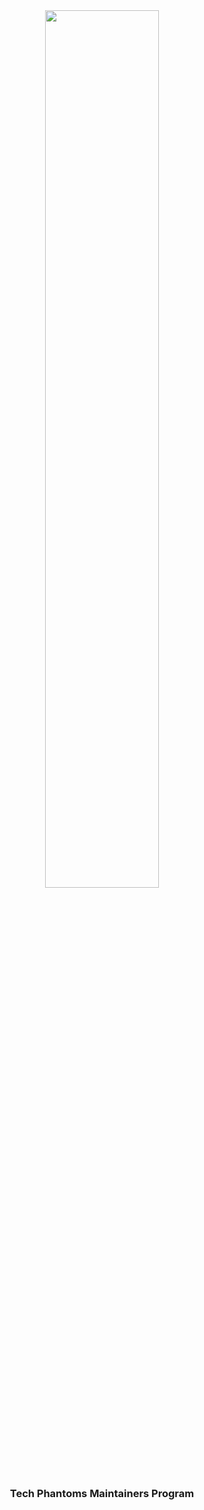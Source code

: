<div align="center">
<img src="https://github.com/Tech-Phantoms/community/blob/main/assets/banner.png?raw=" width="60%" />

<br>
<h3>Tech Phantoms Maintainers Program</h3>
<h1></h1>
</div>
